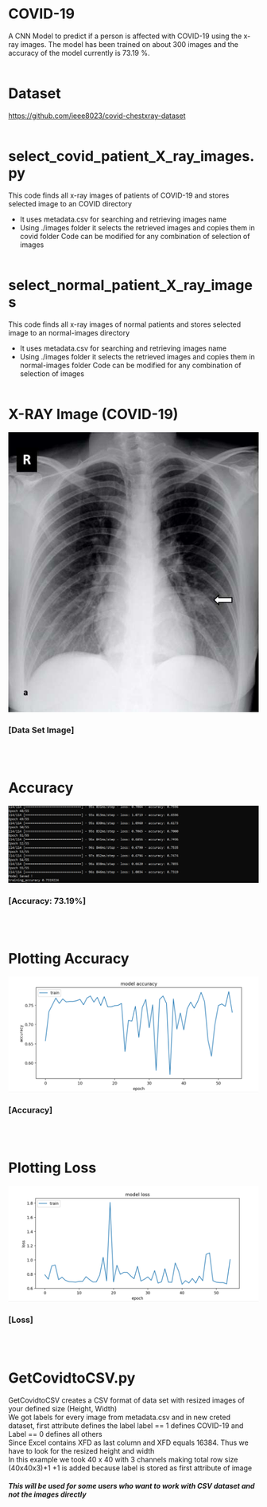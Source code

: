 # COVID-19
A CNN Model to predict if a person is affected with COVID-19 using the x-ray images. The model has been trained on about 300 images and the accuracy of the model currently is 73.19 %.
<br><br>

# Dataset
https://github.com/ieee8023/covid-chestxray-dataset
<br> <br>

# select_covid_patient_X_ray_images.py
This code finds all x-ray images of patients of COVID-19 and stores selected image to an COVID directory
+ It uses metadata.csv for searching and retrieving images name
+ Using ./images folder it selects the retrieved images and copies them in covid folder
Code can be modified for any combination of selection of images
<br><br>


# select_normal_patient_X_ray_images
This code finds all x-ray images of normal patients and stores selected image to an normal-images directory
+ It uses metadata.csv for searching and retrieving images name
+ Using ./images folder it selects the retrieved images and copies them in normal-images folder
Code can be modified for any combination of selection of images
<br><br>


# X-RAY Image (COVID-19)
![INPUTS](/images/covid-19.png)
### [Data Set Image]
<br><br>

# Accuracy
![INPUTS](/images/accuracy_74.PNG)
### [Accuracy: 73.19%]
<br><br>

# Plotting Accuracy
![INPUTS](/images/accuracy.PNG)
### [Accuracy]
<br><br>

# Plotting Loss
![INPUTS](/images/loss.PNG)
### [Loss]

<br><br>
# GetCovidtoCSV.py
GetCovidtoCSV creates a CSV format of data set with resized images of your defined size (Height, Width) <br>
We got labels for every image from metadata.csv and in new creted dataset, first attribute defines the label
label == 1 defines COVID-19 and Label == 0 defines all others <br>
Since Excel contains XFD as last column and XFD equals 16384. Thus we have to look for the resized height and width <br>
In this example we took 40 x 40 with 3 channels making total row size (40x40x3)+1 +1 is added because label is stored as first attribute of image

##### This will be used for some users who want to work with CSV dataset and not the images directly
